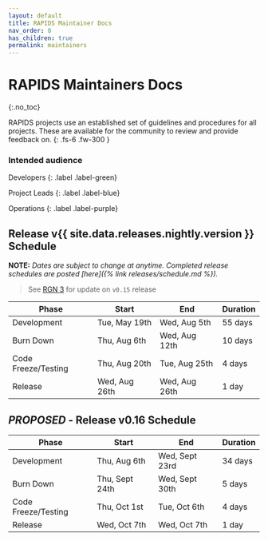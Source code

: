 ```yaml
---
layout: default
title: RAPIDS Maintainer Docs
nav_order: 8
has_children: true
permalink: maintainers
---
```


# RAPIDS Maintainers Docs
{:.no_toc}

RAPIDS projects use an established set of guidelines and procedures for all projects. These are available for the community to review and provide feedback on.
{: .fs-6 .fw-300 }

### Intended audience

Developers
{: .label .label-green}

Project Leads
{: .label .label-blue}

Operations
{: .label .label-purple}

## Release v{{ site.data.releases.nightly.version }} Schedule

**NOTE:** *Dates are subject to change at anytime. Completed release schedules are posted [here]({% link releases/schedule.md %}).*

> See [RGN 3](/notices/rgn0003) for update on `v0.15` release

Phase | Start | End | Duration
-- | -- | -- | --
Development | Tue, May 19th | Wed, Aug 5th | 55 days
Burn Down | Thu, Aug 6th | Wed, Aug 12th | 10 days
Code Freeze/Testing | Thu, Aug 20th | Tue, Aug 25th | 4 days
Release | Wed, Aug 26th | Wed, Aug 26th | 1 day

## _PROPOSED_ - Release v0.16 Schedule

Phase | Start | End | Duration
-- | -- | -- | --
Development | Thu, Aug 6th | Wed, Sept 23rd | 34 days
Burn Down | Thu, Sept 24th | Wed, Sept 30th | 5 days
Code Freeze/Testing | Thu, Oct 1st | Tue, Oct 6th | 4 days
Release | Wed, Oct 7th | Wed, Oct 7th | 1 day
